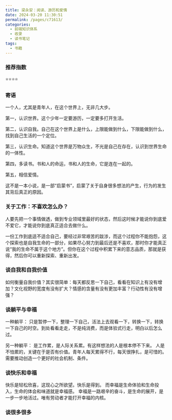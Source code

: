 ```yaml
---
title: 梁永安：阅读、游历和爱情
date: 2024-03-20 11:30:51
permalink: /pages/c71613/
categories:
  - 前端知识体系
  - 收录
  - 读书笔记
tags:
  - 书籍
---
```


### 推荐指数

⭐⭐⭐⭐

### 寄语

一个人，尤其是青年人，在这个世界上，无非几大步。

第一，认识世界。这个少年一定要游历，一定要多打开生活。

第二，认识自我。自己在这个世界上是什么，上限能做到什么，下限能做到什么，找到自己生活的一个定位。

第三，认识生命。知道这个世界是万物众生，不光是自己在存在，认识到世界生命的一体性。

第四，多读书。书和人的命运，书和人的生命，它是连在一起的。

第五，相信爱情。

这不是一本小说，是一部“启蒙书”，启蒙了关于自身很多想法的产生，行为的发生其背后真正的原因。

### 关于工作：不喜欢怎么办？

人要先把一个事情做透，做到专业领域里最好的状态，然后这时候才能说你到底爱不爱它，才能说你到底真正适合去做什么。

一份工作到底适不适合自己，要经过非常艰苦的跋涉，而这个过程你不能抱怨，这个探索也是自我生命的一部分，如果尽心努力到最后还是不喜欢，那时你才能真正说“我的生命不属于这个地方”。但你在这个过程中积累下来的意志品质，那就是获得，然后你可以重新探索、重新出发。

### 谈自我和自我价值

如何衡量自我价值？其实很简单：每天都反思一下自己，看看在知识上有没有增加？文化视野的宽度有没有扩大？情感的含量有没有更加丰富？行动性有没有增强？ 

### 谈躺平与幸福

一种躺平：
只是暂停一下，整理一下自己，活法上去观看一下，转换一下，转换一下自己的时空。到处看看走走，不是纯消费，而是体验式行走，明白以后怎么过。

另一种躺平：
是工作累，是人际关系累。有这样想法的人是根本停不下来。
人是不怕累的，关键在于是否有价值。青年人每天累得不行，每天很挣扎，是可惜的。需要推动创造一个更好的社会机制、条件。

### 谈快乐和幸福

快乐是轻松欣喜，这现心之所欲望。快乐是得到。
而幸福是生命体验和生命投入，生命的体会和味道就是幸福感。
幸福是一路艰辛的奋斗，是生命的展开，是一步一步地活过。唯有劳动者才能打开幸福的内核。

### 谈很多很多


